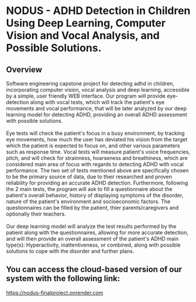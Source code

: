 # NODUS - ADHD Detection in Children Using Deep Learning, Computer Vision and Vocal Analysis, and Possible Solutions.

<h2>Overview</h2>
Software engineering capstone project for detecting adhd in children, incorporating computer vision, vocal analysis and deep learning, accessible by a simple, user friendly WEB interface.
Our program will provide eye-detection along with vocal tests, which will track the patient's eye movements and vocal performance, that will be later analyzed by our deep learning model for detecting ADHD, providing an overall ADHD assessment with possible solutions.
<br><br>
Eye tests will check the patient's focus in a busy environment, by tracking eye movements, how much the user has deviated his vision from the target which the patient is expected to focus on, and other various parameters such as response time.
Vocal tests will measure patient's voice frequencies, pitch, and will check for strainness, hoarseness and breathiness, which are considered main area of focus with regards to detecting ADHD with vocal performance.
The two set of tests mentioned above are specifically chosen to be the primary source of data, due to their researched and proven reliability for providing an accurate ADHD detection.
Furthermore, following the 2 main tests, the program will ask to fill a questionnaire about the patient's overall behavior, history of displaying symptoms of the disorder, nature of the patient's environment and socioeconomic factors. The questionnaires can be filled by the patient, thier parents/caregivers and optionally their teachers.
<br><br>
Our deep learning model will analyze the test results performed by the patient along with the questionnaires, allowing for more accurate detection, and will then provide an overall assessment of the patient's ADHD main type(s): Hyperactivity, inattentiveness, or combined, along with possible solutions to cope with the disorder and further plans.

<h2>You can access the cloud-based version of our system with the following link:</h2>
<a href="https://nodus-finalproject.onrender.com/">https://nodus-finalproject.onrender.com</a>
